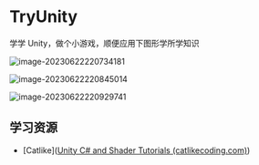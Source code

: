 # TryUnity

学学 Unity，做个小游戏，顺便应用下图形学所学知识

![image-20230622220734181](./image/image-20230622220734181.png)

![image-20230622220845014](./image/image-20230622220845014.png)

![image-20230622220929741](./image/image-20230622220929741.png)

## 学习资源

- [Catlike]([Unity C# and Shader Tutorials (catlikecoding.com)](https://catlikecoding.com/unity/tutorials/))
